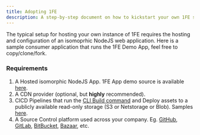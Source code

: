 ```yaml
---
title: Adopting 1FE
description: A step-by-step document on how to kickstart your own 1FE setup
---
```


The typical setup for hosting your own instance of 1FE requires the hosting and configuration of an isomoprhic NodeJS web application. Here is a sample consumer application that runs the 1FE Demo App, feel free to copy/clone/fork.


### Requirements

1. A Hosted isomorphic NodeJS App. 1FE App demo source is available [here]().
2. A CDN provider (optional, but **highly** recommended).
3. CICD Pipelines that run the [CLI Build command]() and Deploy assets to a publicly available read-only storage (S3 or Netstorage or Blob). Samples [here]().
4. A Source Control platform used across your company. Eg. [GitHub](), [GitLab](), [BitBucket](), [Bazaar](), etc.



